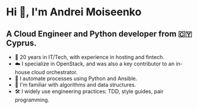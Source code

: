 # Hi 👋, I'm Andrei Moiseenko

## A Cloud Engineer and Python developer from 🇨🇾 Cyprus.

- 💼 20 years in IT/Tech, with experience in hosting and fintech.
- ☁️ I specialize in OpenStack, and was also a key contributor to an in-house cloud orchestrator.
- 🤖 I automate processes using Python and Ansible.
- 🧠 I'm familiar with algorithms and data structures.
- 🛠️ I widely use engineering practices: TDD, style guides, pair programming.
